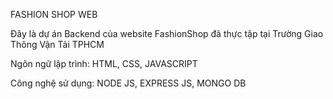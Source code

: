 FASHION SHOP WEB

Đây là dự án Backend của website FashionShop đã thực tập tại Trường Giao Thông Vận Tải TPHCM

Ngôn ngữ lập trình: HTML, CSS, JAVASCRIPT

Công nghệ sử dụng: NODE JS, EXPRESS JS, MONGO DB
